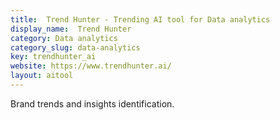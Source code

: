 ```yaml
---
title:  Trend Hunter - Trending AI tool for Data analytics
display_name:  Trend Hunter
category: Data analytics
category_slug: data-analytics
key: trendhunter_ai
website: https://www.trendhunter.ai/
layout: aitool
---
```


Brand trends and insights identification.
